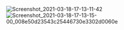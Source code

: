 ![Screenshot_2021-03-18-17-13-11-42](https://user-images.githubusercontent.com/57650616/111609962-67a8cc00-880d-11eb-8c17-575f763387c9.jpg)
![Screenshot_2021-03-18-17-13-15-00_008e50d23543c25446730e3302d0060e](https://user-images.githubusercontent.com/57650616/111609971-6aa3bc80-880d-11eb-846a-20ceec4abe86.jpg)
